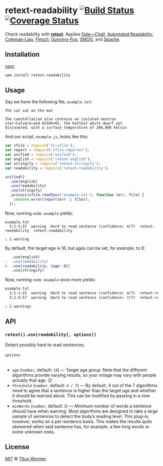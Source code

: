 # retext-readability [![Build Status][travis-badge]][travis] [![Coverage Status][codecov-badge]][codecov]

Check readability with [**retext**][retext].  Applies
[Dale—Chall][dale-chall], [Automated Readability][automated-readability],
[Coleman-Liau][coleman-liau], [Flesch][flesch], [Gunning-Fog][gunning-fog],
[SMOG][smog], and [Spache][spache].

## Installation

[npm][]:

```bash
npm install retext-readability
```

## Usage

Say we have the following file, `example.txt`:

```text
The cat sat on the mat

The constellation also contains an isolated neutron
star—Calvera—and H1504+65, the hottest white dwarf yet
discovered, with a surface temperature of 200,000 kelvin
```

And our script, `example.js`, looks like this:

```javascript
var vfile = require('to-vfile');
var report = require('vfile-reporter');
var unified = require('unified');
var english = require('retext-english');
var stringify = require('retext-stringify');
var readability = require('retext-readability');

unified()
  .use(english)
  .use(readability)
  .use(stringify)
  .process(vfile.readSync('example.txt'), function (err, file) {
    console.error(report(err || file));
  });
```

Now, running `node example` yields:

```text
example.txt
  3:1-5:57  warning  Hard to read sentence (confidence: 4/7)  retext-readability  retext-readability

⚠ 1 warning
```

By default, the target age is 16, but ages can be set, for example, to 8:

```diff
   .use(english)
-  .use(readability)
+  .use(readability, {age: 6})
   .use(stringify)
```

Now, running `node example` once more yields:

```txt
example.txt
  1:1-1:23  warning  Hard to read sentence (confidence: 4/7)  retext-readability  retext-readability
  3:1-5:57  warning  Hard to read sentence (confidence: 7/7)  retext-readability  retext-readability

⚠ 2 warnings
```

## API

### `retext().use(readability[, options])`

Detect possibly hard to read sentences.

###### `options`

*   `age` (`number`, default: `16`)
    — Target age group.  Note that the different algorithms
    provide varying results, so your milage may vary with
    people actually that age.  :wink:
*   `threshold` (`number`, default: `4 / 7`)
    — By default, 4 out of the 7 algorithms need to agree that
    a sentence is higher than the target age and whether it should
    be warned about.  This can be modified by passing in a new
    threshold.
*   `minWords` (`number`, default: `5`)
    — Minimum number of words a sentence should have when warning.
    Most algorithms are designed to take a large sample of
    sentences to detect the body’s reading level.  This plug-in,
    however, works on a per-sentence basis.  This makes the results
    quite skewered when said sentence has, for example, a few long
    words or some unknown ones.

## License

[MIT][license] © [Titus Wormer][author]

<!-- Definitions -->

[travis-badge]: https://img.shields.io/travis/wooorm/retext-readability.svg

[travis]: https://travis-ci.org/wooorm/retext-readability

[codecov-badge]: https://img.shields.io/codecov/c/github/wooorm/retext-readability.svg

[codecov]: https://codecov.io/github/wooorm/retext-readability

[npm]: https://docs.npmjs.com/cli/install

[license]: LICENSE

[author]: http://wooorm.com

[retext]: https://github.com/wooorm/retext

[dale-chall]: https://github.com/wooorm/dale-chall-formula

[automated-readability]: https://github.com/wooorm/automated-readability

[coleman-liau]: https://github.com/wooorm/coleman-liau

[flesch]: https://github.com/wooorm/flesch

[gunning-fog]: https://github.com/wooorm/gunning-fog

[spache]: https://github.com/wooorm/spache-formula

[smog]: https://github.com/wooorm/smog-formula
